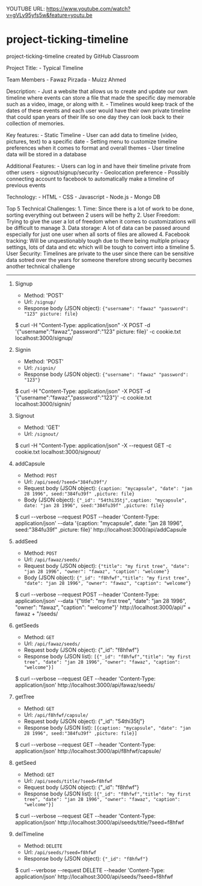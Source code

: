 YOUTUBE URL: https://www.youtube.com/watch?v=gVLy95yfs5w&feature=youtu.be



# project-ticking-timeline
project-ticking-timeline created by GitHub Classroom

Project Title:
    - Typical Timeline

Team Members
    - Fawaz Pirzada
    - Muizz Ahmed

Description:
    - Just a website that allows us to create and update our own timeline where events can store a file that made the specific day memorable such as a video, image, or along with it.
    - Timelines would keep track of the dates of these events and each user would have their own private timeline that could span years of their life so one day they can look back to their collection of memories.

Key features:
    - Static Timeline
    - User can add data to timeline (video, pictures, text) to a specific date
    - Setting menu to customize timeline preferences when it comes to format and overall themes
    - User timeline data will be stored in a database 

Additional Features:
    - Users can log in and have their timeline private from other users
    - signout/signup/security
    - Geolocation preference
    - Possibly connecting account to facebook to automatically make a timeline of previous events

Technology:
    - HTML
    - CSS
    - Javascript
    - Node.js
    - Mongo DB 


Top 5 Technical Challenges:
    1. Time: Since there is a lot of work to be done, sorting everything out between 2 users will be hefty
    2. User Freedom: Trying to give the user a lot of freedom when it comes to customizations will be difficult to manage
    3. Data storage: A lot of data can be passed around especially for just one user when all sorts of files are allowed
    4. Facebook tracking: Will be unquestionably tough due to there being multiple privacy settings, lots of data and etc which will be tough to convert into a timeline
    5. User Security: Timelines are private to the user since there can be sensitive data sotred over the years for someone therefore strong security becomes another technical challenge

---------------------------------------------------------------------------------------------------------------------------------------------------------------------------------------------------------------------

1. Signup

    - Method: 'POST'
    - Url: `/signup/`
    - Response body (JSON object): `{"username": "fawaz" "password": "123" picture: file}`

    $ curl -H "Content-Type: application/json" -X POST -d '{"username":"fawaz","password":"123" picture: file}' -c cookie.txt localhost:3000/signup/

2. Signin

    - Method: 'POST'
    - Url: `/signin/`
    - Response body (JSON object): `{"username": "fawaz" "password": "123"}`

    $ curl -H "Content-Type: application/json" -X POST -d '{"username":"fawaz","password":"123"}' -c cookie.txt localhost:3000/signin/

3. Signout

    - Method: 'GET'
    - Url: `/signout/`

    $ curl -H "Content-Type: application/json" -X --request GET -c cookie.txt localhost:3000/signout/

4. addCapsule

    - Method: `POST`
    - Url: `/api/seed/?seed="384fu39f"/`
    - Request body  (JSON object): `{caption: "mycapsule", "date": "jan 28 1996", seed:"384fu39f" ,picture: file}`
    - Body (JSON object): `{"_id": "54thi35tj",caption: "mycapsule", date: "jan 28 1996", seed:"384fu39f" ,picture: file}`

    $ curl --verbose --request POST --header 'Content-Type: application/json' --data '{caption: "mycapsule", date: "jan 28 1996", seed:"384fu39f" ,picture: file}' http://localhost:3000/api/addCapsule

5. addSeed

    - Method: `POST`
    - Url: `/api/fawaz/seeds/`
    - Request body  (JSON object): `{"title": "my first tree", "date": "jan 28 1996", "owner": "fawaz", "caption": "welcome"}`
    - Body (JSON object): `{"_id": "f8hfwf","title": "my first tree", "date": "jan 28 1996", "owner": "fawaz", "caption": "welcome"}`

    $ curl --verbose --request POST --header 'Content-Type: application/json' --data '{"title": "my first tree", "date": "jan 28 1996", "owner": "fawaz", "caption": "welcome"}' http://localhost:3000/api/" + fawaz + "/seeds/

6. getSeeds

    - Method: `GET`
    - Url: `/api/fawaz/seeds/`
    - Request body  (JSON object): {"_id": "f8hfwf"}
    - Response body (JSON list): `[{"_id": "f8hfwf","title": "my first tree", "date": "jan 28 1996", "owner": "fawaz", "caption": "welcome"}]`

    $ curl --verbose --request GET --header 'Content-Type: application/json' http://localhost:3000/api/fawaz/seeds/

7. getTree
    
    - Method: `GET`
    - Url: `/api/f8hfwf/capsule/`
    - Request body  (JSON object): {"_id": "54thi35tj"}
    - Response body (JSON list): `[{caption: "mycapsule", "date": "jan 28 1996", seed:"384fu39f" ,picture: file}]`

    $ curl --verbose --request GET --header 'Content-Type: application/json' http://localhost:3000/api/f8hfwf/capsule/

8. getSeed

    - Method: `GET`
    - Url: `/api/seeds/title/?seed=f8hfwf`
    - Request body  (JSON object): {"_id": "f8hfwf"}
    - Response body (JSON list): `[{"_id": "f8hfwf","title": "my first tree", "date": "jan 28 1996", "owner": "fawaz", "caption": "welcome"}]`

    $ curl --verbose --request GET --header 'Content-Type: application/json' http://localhost:3000/api/seeds/title/?seed=f8hfwf


9. delTimeline

    - Method: `DELETE`
    - Url: `/api/seeds/?seed=f8hfwf`
    - Response body (JSON object): `{"_id": "f8hfwf"}`

    $ curl --verbose --request DELETE --header 'Content-Type: application/json' http://localhost:3000/api/seeds/?seed=f8hfwf